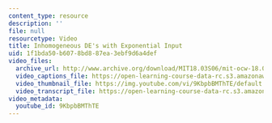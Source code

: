 ```yaml
---
content_type: resource
description: ''
file: null
resourcetype: Video
title: Inhomogeneous DE's with Exponential Input
uid: 1f1bda50-b607-8bd8-87ea-3ebf9d6a4def
video_files:
  archive_url: http://www.archive.org/download/MIT18.03S06/mit-ocw-18.03-lec13-10mar2003-220k_512kb.mp4
  video_captions_file: https://open-learning-course-data-rc.s3.amazonaws.com/18-03sc-differential-equations-fall-2011/d0dbf608109a5a9dad36c4bc96d1f055_9KbpbBMThTE.vtt
  video_thumbnail_file: https://img.youtube.com/vi/9KbpbBMThTE/default.jpg
  video_transcript_file: https://open-learning-course-data-rc.s3.amazonaws.com/18-03sc-differential-equations-fall-2011/beb9833407335d68242cf15c99592ccb_9KbpbBMThTE.pdf
video_metadata:
  youtube_id: 9KbpbBMThTE
---
```

